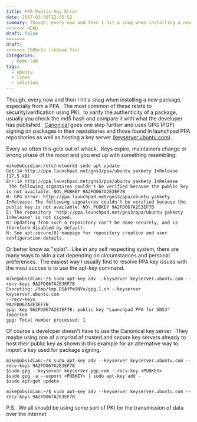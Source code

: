 ```yaml
---
title: PPA Public Key Error
date: 2017-03-30T12:35:52
summary: Though, every now and then I hit a snag when installing a new package, especially from a PPA. The most common of these relate to security/verification using PKI.
<<<<<<< HEAD
draft: false
=======
draft:
>>>>>>> 7b0bc1a (rebase fix)
categories:
  - home-lab
tags:
  - ubuntu
  - linux
  - solution
---
```


Though, every now and then I hit a snag when installing a new package, especially from a PPA.  The most common of these relate to security/verification using PKI.  to varify the authenticity of a package, usually you check the md5 hash and compare it with what the developer has published.  [Canonical](https://www.canonical.com/) goes one step further and uses GPG (PGP) signing on packages in their repositories and those found in launchpad PPA repositories as well as hosting a key server ([keyserver.ubuntu.com](http://keyserver.ubuntu.com)).

Every so often this gets out of whack.  Keys expire, maintainers change or wrong phase of the moon and you end up with something resembling:

```text
mike@obsidian:/etc/network$ sudo apt update
Get:14 http://ppa.launchpad.net/gns3/ppa/ubuntu yakkety InRelease [17.5 kB] 
Err:14 http://ppa.launchpad.net/gns3/ppa/ubuntu yakkety InRelease 
 The following signatures couldn't be verified because the public key is not available: NO\_PUBKEY 9A2FD067A2E3EF7B
W: GPG error: http://ppa.launchpad.net/gns3/ppa/ubuntu yakkety InRelease: The following signatures couldn't be verified because the public key is not available: NO\_PUBKEY 9A2FD067A2E3EF7B
E: The repository 'http://ppa.launchpad.net/gns3/ppa/ubuntu yakkety InRelease' is not signed.
N: Updating from such a repository can't be done securely, and is therefore disabled by default.
N: See apt-secure(8) manpage for repository creation and user configuration details.
```

Or better know as "splat".  Like in any self respecting system, there are many ways to skin a cat depending on circumstances and personal preferences.  The easiest way I usually find to resolve PPA key issues with the most succes is to use the apt-key command.

```text
mike@obsidian:~/$ sudo apt-key adv --keyserver keyserver.ubuntu.com --recv-keys 9A2FD067A2E3EF7B
Executing: /tmp/tmp.DSAfPm9NVu/gpg.1.sh --keyserver
keyserver.ubuntu.com
--recv-keys
9A2FD067A2E3EF7B
gpg: key 9A2FD067A2E3EF7B: public key "Launchpad PPA for GNS3" imported
gpg: Total number processed: 1
```

Of course a developer doesn't have to use the Canonical key server.  They maybe using one of a myriad of trusted and secure key servers already to host their public key as shown in this example for an alternative way to import a key used for package signing.

```text
mike@obsidian:~/$ sudo apt-key adv --keyserver keyserver.ubuntu.com --recv-keys 9A2FD067A2E3EF7B
$sudo gpg --keyserver keyserver.pgp.com --recv-key <PUBKEY>
$sudo gpg -a --export <PUBKEY> | sudo apt-key add -
$sudo apt-get update

mike@obsidian:~/$ sudo apt-key adv --keyserver keyserver.ubuntu.com --recv-keys 9A2FD067A2E3EF7B
```

P.S.  We all should be using some sort of PKI for the transmission of data over the internet